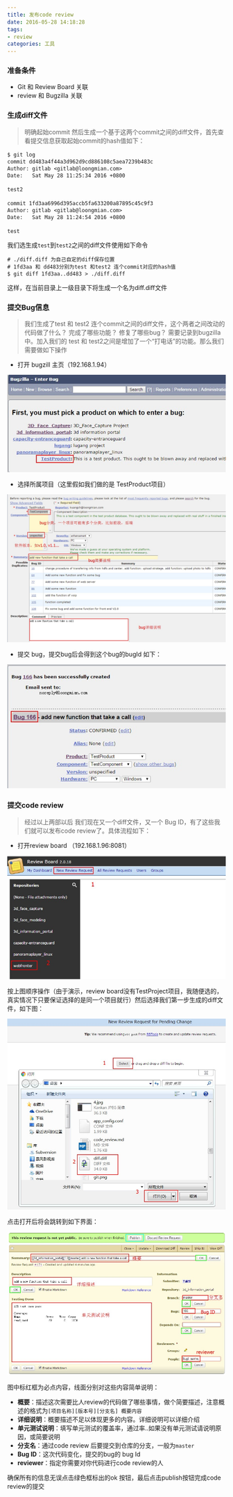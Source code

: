 ```yaml
---
title: 发布code review
date: 2016-05-28 14:18:28
tags:
- review
categories: 工具
---
```


### 准备条件
- Git 和 Review Board 关联
- review 和 Bugzilla 关联

### 生成diff文件
> 明确起始commit 然后生成一个基于这两个commit之间的diff文件，首先查看提交信息获取起始commit的hash值如下：

    $ git log
    commit dd483a4f44a3d962d9cd886108c5aea7239b483c
    Author: gitlab <gitlab@loongmian.com>
    Date:   Sat May 28 11:25:34 2016 +0800

    test2

    commit 1fd3aa6996d395accb5fa633200a87895c45c9f3
    Author: gitlab <gitlab@loongmian.com>
    Date:   Sat May 28 11:24:54 2016 +0800

    test

我们选生成`test`到`test2`之间的diff文件使用如下命令

    # ./diff.diff 为自己自定的diff保存位置
    # 1fd3aa 和 dd483分别为test 和test2 连个commit对应的hash值
    $ git diff 1fd3aa..dd483 > ./diff.diff

这样，在当前目录上一级目录下将生成一个名为diff.diff文件

### 提交Bug信息

> 我们生成了test 和 test2 连个commit之间的diff文件，这个两者之间改动的代码做了什么？ 完成了哪些功能？ 修复了哪些bug？ 需要记录到bugzilla中。加入我们的 test 和 test2之间是增加了一个“打电话”的功能。那么我们需要做如下操作

 - 打开 bugzill 主页（192.168.1.94）

 ![](/imgs/code_review/1.jpg)

 - 选择所属项目（这里假如我们做的是 TestProduct项目）

 ![](/imgs/code_review/2.jpg)

 - 提交 bug，提交bug后会得到这个bug的bugId 如下：

 ![](/imgs/code_review/3.jpg)

### 提交code review

> 经过以上两部以后 我们现在又一个diff文件，又一个 Bug ID，有了这些我们就可以发布code review了。具体流程如下：

- 打开review board （192.168.1.96:8081）

 ![](/imgs/code_review/4.jpg)

按上图顺序操作（由于演示，review board没有TestProject项目，我随便选的，真实情况下只要保证选择的是同一个项目就行）然后选择我们第一步生成的diff文件，如下图：

 ![](/imgs/code_review/5.jpg)

点击打开后将会跳转到如下界面：

 ![](/imgs/code_review/6.jpg)

图中标红框为必点内容，线面分别对这些内容简单说明：

- **概要**：描述这次需要比人review的代码做了哪些事情，做个简要描述，注意概述的格式为`[项目名称][版本号][分支名] 概要内容`
- **详细说明**：概要描述不足以体现更多的内容。详细说明可以详细介绍
- **单元测试说明**：填写单元测试的覆盖率，通过率..如果没有单元测试请说明原因，或简要说明
- **分支名**：通过code review 后要提交到仓库的分支，一般为`master`
- **Bug ID**：这次代码变化，提交的bug的 bug Id
- **reviewer**：指定你需要对你代码进行code review的人

确保所有的信息无误点击绿色框标出的ok 按钮，最后点击publish按钮完成code review的提交